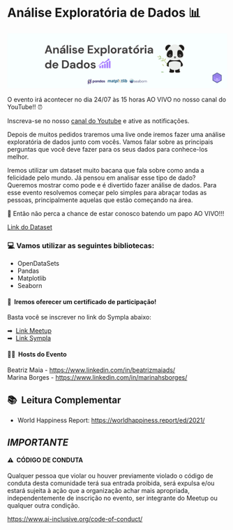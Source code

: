 # Análise Exploratória de Dados 📊

![Capa](CapaGitHub.png)

O evento irá acontecer no dia 24/07 às 15 horas AO VIVO no nosso canal do YouTube!! ⏰

Inscreva-se no nosso [canal do Youtube](https://bit.ly/ai-inclusive-youtube) e ative as notificações.

Depois de muitos pedidos traremos uma live onde iremos fazer uma análise exploratória de dados junto com vocês. Vamos falar sobre as principais perguntas que você deve fazer para os seus dados para conhece-los melhor.

Iremos utilizar um dataset muito bacana que fala sobre como anda a felicidade pelo mundo. Já pensou em analisar esse tipo de dado? Queremos mostrar como pode e é divertido fazer análise de dados. 
Para esse evento resolvemos começar pelo simples para abraçar todas as pessoas, principalmente aquelas que estão começando na área. 

📍 Então não perca a chance de estar conosco batendo um papo AO VIVO!!!

[Link do Dataset](https://www.kaggle.com/ajaypalsinghlo/world-happiness-report-2021)


###  💻&nbsp;Vamos utilizar as seguintes bibliotecas:

- OpenDataSets
- Pandas
- Matplotlib
- Seaborn

#### 📎 &nbsp;Iremos oferecer um certificado de participação!  
Basta você se inscrever no link do Sympla abaixo:

➡ &nbsp;[Link Meetup](https://bit.ly/evento-aed-meetup)  
➡ &nbsp;[Link Sympla](https://bit.ly/evento-aed-sympla)

#### 👩‍💻 &nbsp;Hosts do Evento

Beatriz Maia - https://www.linkedin.com/in/beatrizmaiads/  
Marina Borges - https://www.linkedin.com/in/marinahsborges/


## 📚 &nbsp;Leitura Complementar

- World Happiness Report: https://worldhappiness.report/ed/2021/

## *IMPORTANTE*

#### ⚠️&nbsp; CÓDIGO DE CONDUTA
Qualquer pessoa que violar ou houver previamente violado o código de conduta desta comunidade terá sua entrada proibida, será expulsa e/ou estará sujeita à ação que a organização achar mais apropriada, independentemente de inscrição no evento, ser integrante do Meetup ou qualquer outra condição.

https://www.ai-inclusive.org/code-of-conduct/


<!-- Link da apresentação [em construção]: https://www.canva.com/design/DAEdLoLdWT8/share/preview?token=kJFBi4xrATAplF4FUR1kzA&role=EDITOR&utm_content=DAEdLoLdWT8&utm_campaign=designshare&utm_medium=link&utm_source=sharebutton

Link uteis:

https://www.kaggle.com/ajaypalsinghlo/world-happiness-report-2021

https://www.kaggle.com/unsdsn/world-happiness

https://worldhappiness.report/ed/2021/
https://towardsdatascience.com/save-hours-of-work-doing-a-complete-eda-with-a-few-lines-of-code-45de2e60f257
https://colab.research.google.com/drive/1t6HbhFFxkMkPkOTYj3mMUL8kipJ92IJi?usp=sharing
https://towardsdatascience.com/get-interactive-plots-directly-with-pandas-13a311ebf426?source=bookmarks---------2----------------------------


Link do notebook [esse link não será compartilhado no evento]: https://colab.research.google.com/drive/1t6HbhFFxkMkPkOTYj3mMUL8kipJ92IJi-->
